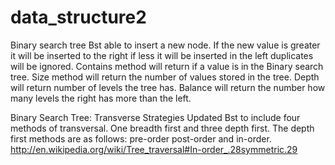 # data_structure2

Binary search tree
Bst able to insert a new node. If the new value is greater it will be inserted
to the right if less it will be inserted in the left duplicates will be
ignored. Contains method will return if a value is in the Binary search tree.
Size method will return the number of values stored in the tree. Depth will
return number of levels the tree has. Balance will return the number how
many levels the right has more than the left.

Binary Search Tree: Transverse Strategies
Updated Bst to include four methods of transversal. One breadth first and
three depth first. The depth first methods are as follows: pre-order
post-order and in-order.
http://en.wikipedia.org/wiki/Tree_traversal#In-order_.28symmetric.29


